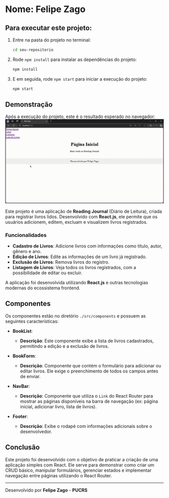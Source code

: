 # Nome: Felipe Zago

## Para executar este projeto:

1. Entre na pasta do projeto no terminal:
   ```bash
   cd seu-repositorio
   ```

2. Rode `npm install` para instalar as dependências do projeto:
   ```bash
   npm install
   ```

3. E em seguida, rode `npm start` para iniciar a execução do projeto:
   ```bash
   npm start
   ```
## Demonstração

Após a execução do projeto, este é o resultado esperado no navegador:  
![Gif mostrando o resultado esperado](./src/screenshots/gif-apresentacao.gif)


Este projeto é uma aplicação de **Reading Journal** (Diário de Leitura), criada para registrar livros lidos. Desenvolvido com **React.js**, ele permite que os usuários adicionem, editem, excluam e visualizem livros registrados.

### Funcionalidades

- **Cadastro de Livros**: Adicione livros com informações como título, autor, gênero e ano.
- **Edição de Livros**: Edite as informações de um livro já registrado.
- **Exclusão de Livros**: Remova livros do registro.
- **Listagem de Livros**: Veja todos os livros registrados, com a possibilidade de editar ou excluir.

A aplicação foi desenvolvida utilizando **React.js** e outras tecnologias modernas do ecossistema frontend.

## Componentes

Os componentes estão no diretório `./src/components` e possuem as seguintes características:

- **BookList**:
  - **Descrição**: Este componente exibe a lista de livros cadastrados, permitindo a edição e a exclusão de livros.
  
- **BookForm**:
  - **Descrição**: Componente que contém o formulário para adicionar ou editar livros. Ele exige o preenchimento de todos os campos antes de enviar.
  
- **NavBar**:
  - **Descrição**: Componente que utiliza o `Link` do React Router para mostrar as páginas disponíveis na barra de navegação (ex: página inicial, adicionar livro, lista de livros).
  
- **Footer**:
  - **Descrição**: Exibe o rodapé com informações adicionais sobre o desenvolvedor.

## Conclusão

Este projeto foi desenvolvido com o objetivo de praticar a criação de uma aplicação simples com React. Ele serve para demonstrar como criar um CRUD básico, manipular formulários, gerenciar estados e implementar navegação entre páginas utilizando o React Router.

---
Desenvolvido por **Felipe Zago** - **PUCRS**
```